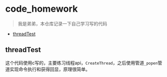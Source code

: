 # code_homework
> 我是弟弟，本仓库记录一下自己学习写的代码

* [threadTest](#threadTest)



## threadTest

这个代码使用c写的，主要练习线程api，`CreateThread`，之后使用管道`_popen`管道实现命令执行和获得回显，原理很简单。

